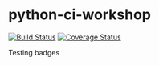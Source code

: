 # python-ci-workshop

[![Build Status](https://travis-ci.org/enkelbr/python-ci-workshop.svg?branch=master)](https://travis-ci.org/enkelbr/python-ci-workshop)
[![Coverage Status](https://coveralls.io/repos/github/enkelbr/python-ci-workshop/badge.svg?branch=master)](https://coveralls.io/github/enkelbr/python-ci-workshop?branch=master)

Testing badges